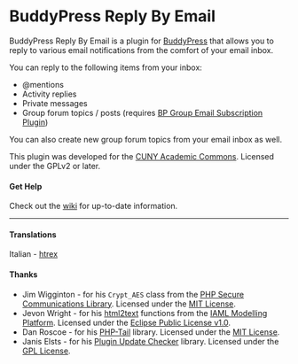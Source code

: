 # BuddyPress Reply By Email #

BuddyPress Reply By Email is a plugin for [BuddyPress](http://buddypress.org) that allows you to reply to various email notifications from the comfort of your email inbox.

You can reply to the following items from your inbox:

* @mentions
* Activity replies
* Private messages
* Group forum topics / posts (requires [BP Group Email Subscription Plugin](http://wordpress.org/extend/plugins/buddypress-group-email-subscription/))

You can also create new group forum topics from your email inbox as well.

This plugin was developed for the [CUNY Academic Commons](http://commons.gc.cuny.edu).  Licensed under the GPLv2 or later.

#### Get Help

Check out the [wiki](https://github.com/r-a-y/bp-reply-by-email/wiki/) for up-to-date information.

***

#### Translations

Italian - [htrex](https://github.com/htrex)

#### Thanks

* Jim Wigginton - for his `Crypt_AES` class from the [PHP Secure Communications Library](http://phpseclib.sourceforge.net/). Licensed under the [MIT License](http://www.opensource.org/licenses/mit-license.html).
* Jevon Wright - for his [html2text](https://code.google.com/p/iaml/source/browse/trunk/org.openiaml.model.runtime/src/include/html2text/html2text.php) functions from the [IAML Modelling Platform](http://openiaml.org/).  Licensed under the [Eclipse Public License v1.0](http://www.eclipse.org/legal/epl-v10.html).
* Dan Roscoe - for his [PHP-Tail](https://github.com/ruscoe/PHP-Tail) library. Licensed under the [MIT License](http://www.opensource.org/licenses/mit-license.html).
* Janis Elsts - for his [Plugin Update Checker](https://github.com/YahnisElsts/plugin-update-checker) library. Licensed under the [GPL License](http://www.gnu.org/licenses/gpl.html).